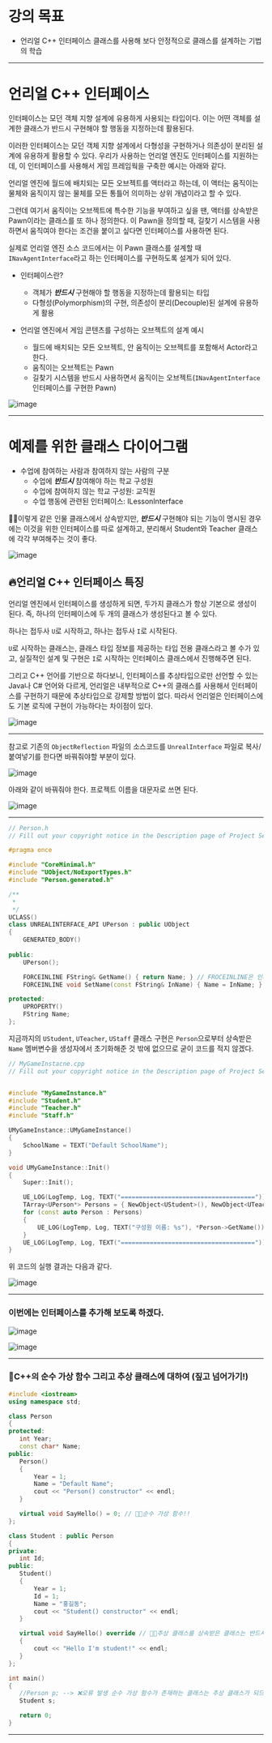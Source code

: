 # 강의 목표
* 언리얼 C++ 인터페이스 클래스를 사용해 보다 안정적으로 클래스를 설계하는 기법의 학습

---

# 언리얼 C++ 인터페이스
인터페이스는 모던 객체 지향 설계에 유용하게 사용되는 타입이다.
이는 어떤 객체를 설계한 클래스가 반드시 구현해야 할 행동을 지정하는데 활용된다.

이러한 인터페이스는 모던 객체 지향 설계에서 다형성을 구현하거나 의존성이 분리된 설계에 유용하게 활용할 수 있다.
우리가 사용하는 언리얼 엔진도 인터페이스를 지원하는데, 이 인터페이스를 사용해서 게임 프레임웍을 구축한 예시는 아래와 같다.

언리얼 엔진에 월드에 배치되는 모든 오브젝트를 액터라고 하는데, 이 액터는 움직이는 물체와 움직이지 않는 물체를 모든 통틀어
의미하는 상위 개념이라고 할 수 있다.

그런데 여기서 움직이는 오브젝트에 특수한 기능을 부여하고 싶을 땐, 액터를 상속받은 Pawn이라는 클래스를 또 하나 정의한다.
이 Pawn을 정의할 때, 길찾기 시스템을 사용하면서 움직여야 한다는 조건을 붙이고 싶다면 인터페이스를 사용하면 된다.

실제로 언리얼 엔진 소스 코드에서는 이 Pawn 클래스를 설계할 때 `INavAgentInterface`라고 하는 인터페이스를 구현하도록 설계가
되어 있다.

* 인터페이스란?
  * 객체가 ***반드시*** 구현해야 할 행동을 지정하는데 활용되는 타입
  * 다형성(Polymorphism)의 구현, 의존성이 분리(Decouple)된 설계에 유용하게 활용
    
* 언리얼 엔진에서 게임 콘텐츠를 구성하는 오브젝트의 설계 예시
  * 월드에 배치되는 모든 오브젝트, 안 움직이는 오브젝트를 포함해서 Actor라고 한다.
  * 움직이는 오브젝트는 Pawn
  * 길찾기 시스템을 반드시 사용하면서 움직이는 오브젝트(`INavAgentInterface` 인터페이스를 구현한 Pawn)

![image](https://github.com/SunFlower2819/Today-I-learned/assets/130738283/a751948d-3121-49dc-9e73-c00710e66f14)

---

# 예제를 위한 클래스 다이어그램
* 수업에 참여하는 사람과 참여하지 않는 사람의 구분
  * 수업에 ***반드시*** 참여해야 하는 학교 구성원
  * 수업에 참여하지 않는 학교 구성원: 교직원
  * 수업 행동에 관련된 인터페이스: ILessonInterface
 
🎈🎈이렇게 같은 인물 클래스에서 상속받지만, ***반드시*** 구현해야 되는 기능이 명시된 경우에는 이것을 위한 인터페이스를 따로 설계하고,
분리해서 Student와 Teacher 클래스에 각각 부여해주는 것이 좋다.

![image](https://github.com/SunFlower2819/Today-I-learned/assets/130738283/c16ee74d-1ebe-4724-be20-db068f057316)

## 🔥언리얼 C++ 인터페이스 특징
언리얼 엔진에서 인터페이스를 생성하게 되면, 두가지 클래스가 항상 기본으로 생성이 된다.
즉, 하나의 인터페이스에 두 개의 클래스가 생성된다고 볼 수 있다.

하나는 접두사 `U`로 시작하고, 하나는 접두사 `I`로 시작된다.

`U`로 시작하는 클래스는, 클래스 타입 정보를 제공하는 타입 전용 클래스라고 볼 수가 있고,
실질적인 설계 및 구현은 `I`로 시작하는 인터페이스 클래스에서 진행해주면 된다.

그리고 C++ 언어를 기반으로 하다보니, 인터페이스를 추상타입으로만 선언할 수 있는 Java나 C# 언어와 다르게, 
언리얼은 내부적으로 C++의 클래스를 사용해서 인터페이스를 구현하기 때문에 추상타입으로 강제할 방법이 없다.
따라서 언리얼은 인터페이스에도 기본 로직에 구현이 가능하다는 차이점이 있다.

![image](https://github.com/SunFlower2819/Today-I-learned/assets/130738283/9adf117a-74c6-4f00-b399-5884155c769a)

---
참고로 기존의 `ObjectReflection` 파일의 소스코드를 `UnrealInterface` 파일로 복사/붙여넣기를 한다면
바꿔줘야할 부분이 있다.

![image](https://github.com/SunFlower2819/Today-I-learned/assets/130738283/cea9111f-a4af-4638-88dc-eede990a14c2)

아래와 같이 바꿔줘야 한다. 프로젝트 이름을 대문자로 쓰면 된다.

![image](https://github.com/SunFlower2819/Today-I-learned/assets/130738283/2f240b2e-5fa8-40a4-9331-4a6bed2efef7)

---

```cpp
// Person.h
// Fill out your copyright notice in the Description page of Project Settings.

#pragma once

#include "CoreMinimal.h"
#include "UObject/NoExportTypes.h"
#include "Person.generated.h"

/**
 * 
 */
UCLASS()
class UNREALINTERFACE_API UPerson : public UObject
{
	GENERATED_BODY()
	
public:
	UPerson();

	FORCEINLINE FString& GetName() { return Name; } // FROCEINLINE은 인라인 함수 키워드
	FORCEINLINE void SetName(const FString& InName) { Name = InName; }

protected:
	UPROPERTY()
	FString Name;
};
```

지금까지의 `UStudent`, `UTeacher`, `UStaff` 클래스 구현은 `Person`으로부터 상속받은 `Name` 멤버변수을 생성자에서
초기화해준 것 밖에 없으므로 굳이 코드를 적지 않겠다.

```cpp
// MyGameInstacne.cpp
// Fill out your copyright notice in the Description page of Project Settings.


#include "MyGameInstance.h"
#include "Student.h"
#include "Teacher.h"
#include "Staff.h"

UMyGameInstance::UMyGameInstance()
{
	SchoolName = TEXT("Default SchoolName");
}

void UMyGameInstance::Init()
{
	Super::Init();

	UE_LOG(LogTemp, Log, TEXT("====================================="));
	TArray<UPerson*> Persons = { NewObject<UStudent>(), NewObject<UTeacher>(), NewObject<UStaff>() };
	for (const auto Person : Persons)
	{
		UE_LOG(LogTemp, Log, TEXT("구성원 이름: %s"), *Person->GetName());
	}
	UE_LOG(LogTemp, Log, TEXT("====================================="));
}
```

위 코드의 실행 결과는 다음과 같다.

![image](https://github.com/SunFlower2819/Today-I-learned/assets/130738283/bb225c32-82fd-4ee3-82e1-50368fd223d7)

---

### 이번에는 인터페이스를 추가해 보도록 하겠다.

![image](https://github.com/SunFlower2819/Today-I-learned/assets/130738283/1e498d34-7c3d-4fb8-8dbc-77c2f6a210a5)

![image](https://github.com/SunFlower2819/Today-I-learned/assets/130738283/b17b5193-758a-4c57-b2c1-b269993c84c6)


---
### 📌C++의 순수 가상 함수 그리고 추상 클래스에 대하여 (짚고 넘어가기!)
 ```cpp
#include <iostream>
using namespace std;

class Person
{
protected:
	int Year;
	const char* Name;
public:
	Person()
	{
		Year = 1;
		Name = "Default Name";
		cout << "Person() constructor" << endl;
	}

	virtual void SayHello() = 0; // 🎈🎈순수 가상 함수!!
};

class Student : public Person
{
private:
	int Id;
public:
	Student()
	{
		Year = 1;
		Id = 1;
		Name = "홍길동";
		cout << "Student() constructor" << endl;
	}

	virtual void SayHello() override // 🎈🎈추상 클래스를 상속받은 클래스는 반드시 순수 가상 함수를 오버라이딩해줘야 한다.
	{
		cout << "Hello I'm student!" << endl;
	}
};

int main()
{
	//Person p; --> ❌오류 발생 순수 가상 함수가 존재하는 클래스는 추상 클래스가 되므로 객체로 선언할 수 없다.
	Student s;

	return 0;
}
```
---





























